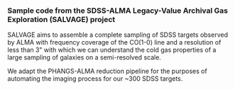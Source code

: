 ### Sample code from the SDSS-ALMA Legacy-Value Archival Gas Exploration (SALVAGE) project ###

SALVAGE aims to assemble a complete sampling of SDSS targets observed by ALMA with frequency coverage of the CO(1-0) line and a resolution of less than 3" with which we can understand the cold gas properties of a large sampling of galaxies on a semi-resolved scale. 

We adapt the PHANGS-ALMA reduction pipeline for the purposes of automating the imaging process for our ~300 SDSS targets. 
